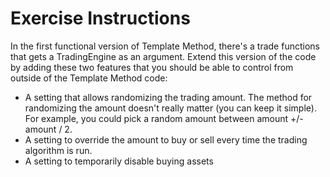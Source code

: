 # Exercise Instructions
  In the first functional version of Template Method, there's a trade functions that gets a TradingEngine as an argument. Extend this version of the code by adding these two features that you should be able to control from outside of the Template Method code:

- A setting that allows randomizing the trading amount. The method for randomizing the amount doesn't really matter (you can keep it simple). For example, you could pick a random amount between amount +/- amount / 2.
- A setting to override the amount to buy or sell every time the trading algorithm is run.
- A setting to temporarily disable buying assets 

